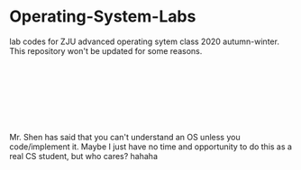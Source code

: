 # Operating-System-Labs
lab codes for ZJU advanced operating sytem class 2020 autumn-winter.
This repository won't be updated for some reasons.
<br><br><br><br><br><br><br><br><br>
Mr. Shen has said that you can't understand an OS unless you code/implement it.
Maybe I just have no time and opportunity to do this as a real CS student, but who cares? hahaha

